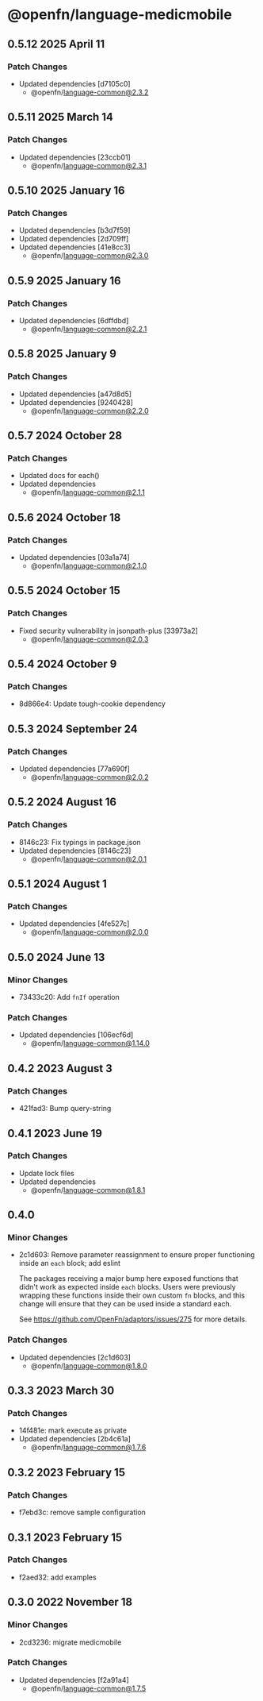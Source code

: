 # @openfn/language-medicmobile

## 0.5.12 2025 April 11

### Patch Changes

* Updated dependencies \[d7105c0]
  * @openfn/language-common@2.3.2

## 0.5.11 2025 March 14

### Patch Changes

* Updated dependencies \[23ccb01]
  * @openfn/language-common@2.3.1

## 0.5.10 2025 January 16

### Patch Changes

* Updated dependencies \[b3d7f59]
* Updated dependencies \[2d709ff]
* Updated dependencies \[41e8cc3]
  * @openfn/language-common@2.3.0

## 0.5.9 2025 January 16

### Patch Changes

* Updated dependencies \[6dffdbd]
  * @openfn/language-common@2.2.1

## 0.5.8 2025 January 9

### Patch Changes

* Updated dependencies \[a47d8d5]
* Updated dependencies \[9240428]
  * @openfn/language-common@2.2.0

## 0.5.7 2024 October 28

### Patch Changes

* Updated docs for each()
* Updated dependencies
  * @openfn/language-common@2.1.1

## 0.5.6 2024 October 18

### Patch Changes

* Updated dependencies \[03a1a74]
  * @openfn/language-common@2.1.0

## 0.5.5 2024 October 15

### Patch Changes

* Fixed security vulnerability in jsonpath-plus \[33973a2]
  * @openfn/language-common@2.0.3

## 0.5.4 2024 October 9

### Patch Changes

* 8d866e4: Update tough-cookie dependency

## 0.5.3 2024 September 24

### Patch Changes

* Updated dependencies \[77a690f]
  * @openfn/language-common@2.0.2

## 0.5.2 2024 August 16

### Patch Changes

* 8146c23: Fix typings in package.json
* Updated dependencies \[8146c23]
  * @openfn/language-common@2.0.1

## 0.5.1 2024 August 1

### Patch Changes

* Updated dependencies \[4fe527c]
  * @openfn/language-common@2.0.0

## 0.5.0 2024 June 13

### Minor Changes

* 73433c20: Add `fnIf` operation

### Patch Changes

* Updated dependencies \[106ecf6d]
  * @openfn/language-common@1.14.0

## 0.4.2 2023 August 3

### Patch Changes

* 421fad3: Bump query-string

## 0.4.1 2023 June 19

### Patch Changes

* Update lock files
* Updated dependencies
  * @openfn/language-common@1.8.1

## 0.4.0

### Minor Changes

* 2c1d603: Remove parameter reassignment to ensure proper functioning inside an
  `each` block; add eslint

  The packages receiving a major bump here exposed functions that didn't work as
  expected inside `each` blocks. Users were previously wrapping these functions
  inside their own custom `fn` blocks, and this change will ensure that they can
  be used inside a standard each.

  See https://github.com/OpenFn/adaptors/issues/275 for more details.

### Patch Changes

* Updated dependencies \[2c1d603]
  * @openfn/language-common@1.8.0

## 0.3.3 2023 March 30

### Patch Changes

* 14f481e: mark execute as private
* Updated dependencies \[2b4c61a]
  * @openfn/language-common@1.7.6

## 0.3.2 2023 February 15

### Patch Changes

* f7ebd3c: remove sample configuration

## 0.3.1 2023 February 15

### Patch Changes

* f2aed32: add examples

## 0.3.0 2022 November 18

### Minor Changes

* 2cd3236: migrate medicmobile

### Patch Changes

* Updated dependencies \[f2a91a4]
  * @openfn/language-common@1.7.5
